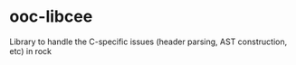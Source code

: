 ooc-libcee
==========

Library to handle the C-specific issues (header parsing, AST construction, etc) in rock 